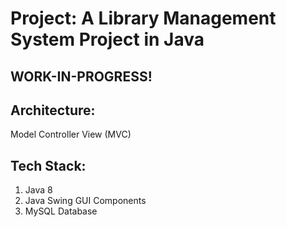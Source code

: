 # Project: A Library Management System Project in Java 
## WORK-IN-PROGRESS!
## Architecture:
Model Controller View (MVC)
## Tech Stack:
1. Java 8
2. Java Swing GUI Components 
3. MySQL Database
